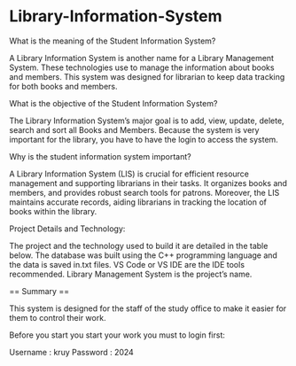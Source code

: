# Library-Information-System

What is the meaning of the Student Information System?

A Library Information System is another name for a Library Management System. These technologies use to manage the information about books and members. This system was designed for librarian to keep data tracking for both books and members.

What is the objective of the Student Information System?

The Library Information System’s major goal is to add, view, update, delete, search and sort all Books and Members. Because the system is very important for the library, you have to have the login to access the system.

Why is the student information system important?

A Library Information System (LIS) is crucial for efficient resource management and supporting librarians in their tasks. It organizes books and members, and provides robust search tools for patrons. Moreover, the LIS maintains accurate records, aiding librarians in tracking the location of books within the library.

Project Details and Technology:

The project and the technology used to build it are detailed in the table below. The database was built using the C++ programming language and the data is saved in.txt files. VS Code or VS IDE are the IDE tools recommended. Library Management System is the project’s name.

== Summary ==

This system is designed for the staff of the study office to make it easier for them to control their work.

Before you start you start your work you must to login first:

Username : kruy Password : 2024
